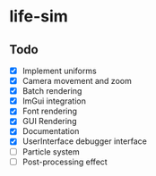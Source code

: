 # life-sim

## Todo

- [x] Implement uniforms
- [x] Camera movement and zoom
- [x] Batch rendering
- [x] ImGui integration
- [x] Font rendering
- [x] GUI Rendering
- [x] Documentation
- [x] UserInterface debugger interface
- [ ] Particle system
- [ ] Post-processing effect
